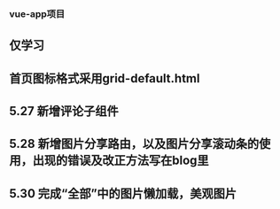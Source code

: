 ### vue-app项目  

## 仅学习 

## 首页图标格式采用grid-default.html

## 5.27 新增评论子组件

## 5.28 新增图片分享路由，以及图片分享滚动条的使用，出现的错误及改正方法写在blog里

## 5.30 完成“全部”中的图片懒加载，美观图片